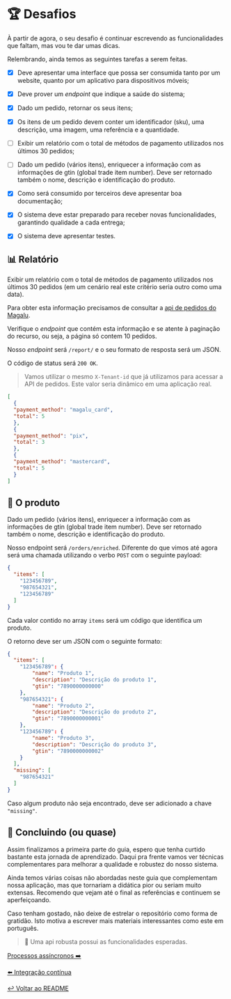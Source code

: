 # 🏆 Desafios

À partir de agora, o seu desafio é continuar escrevendo as funcionalidades que faltam, mas vou te dar umas dicas.

Relembrando, ainda temos as seguintes tarefas a serem feitas.

- [x] Deve apresentar uma interface que possa ser consumida tanto por um website, quanto por um aplicativo para dispositivos móveis;

- [x] Deve prover um _endpoint_ que indique a saúde do sistema;

- [x] Dado um pedido, retornar os seus itens;

- [x] Os itens de um pedido devem conter um identificador (sku), uma descrição, uma imagem, uma referência e a quantidade.

- [ ] Exibir um relatório com o total de métodos de pagamento utilizados nos últimos 30 pedidos;

- [ ] Dado um pedido (vários itens), enriquecer a informação com as informações de gtin (global trade item number). Deve ser retornado também o nome, descrição e identificação do produto.

- [x] Como será consumido por terceiros deve apresentar boa documentação;

- [x] O sistema deve estar preparado para receber novas funcionalidades, garantindo qualidade a cada entrega;

- [x] O sistema deve apresentar testes.

## 📊 Relatório

Exibir um relatório com o total de métodos de pagamento utilizados nos últimos 30 pedidos (em um cenário real este critério seria outro como uma data).

Para obter esta informação precisamos de consultar a [api de pedidos do Magalu](https://n.dev.magalu.com/apis/maestro).

Verifique o _endpoint_ que contém esta informação e se atente à paginação do recurso, ou seja, a página só contem 10 pedidos.

Nosso _endpoint_ será `/report/` e o seu formato de resposta será um JSON.

O código de status será `200 OK`.

> Vamos utilizar o mesmo `X-Tenant-id` que já utilizamos para acessar a API de pedidos. Este valor seria dinâmico em uma aplicação real.

```json
[
  {
  "payment_method": "magalu_card",
  "total": 5
  },
  {
  "payment_method": "pix",
  "total": 3
  },
  {
  "payment_method": "mastercard",
  "total": 5
  }
]
```

## 🎁 O produto

Dado um pedido (vários itens), enriquecer a informação com as informações de gtin (global trade item number). Deve ser retornado também o nome, descrição e identificação do produto.

Nosso endpoint será `/orders/enriched`. Diferente do que vimos até agora será uma chamada utilizando o verbo `POST` com o seguinte payload:

```json
{
  "items": [
    "123456789",
    "987654321",
    "123456789"
  ]
}
```

Cada valor contido no array `items` será um código que identifica um produto.

O retorno deve ser um JSON com o seguinte formato:

```json
{
  "items": [
    "123456789": {
        "name": "Produto 1",
        "description": "Descrição do produto 1",
        "gtin": "7890000000000"
    },
    "987654321": {
        "name": "Produto 2",
        "description": "Descrição do produto 2",
        "gtin": "7890000000001"
    },
    "123456789": {
        "name": "Produto 3",
        "description": "Descrição do produto 3",
        "gtin": "7890000000002"
    }
  ],
  "missing": [
    "987654321"
  ]
}
```
Caso algum produto não seja encontrado, deve ser adicionado a chave `"missing"`. 

## 🏁 Concluindo (ou quase)

Assim finalizamos a primeira parte do guia, espero que tenha curtido bastante esta jornada de aprendizado. Daqui pra frente vamos ver técnicas complementares para melhorar a qualidade e robustez do nosso sistema.

Ainda temos várias coisas não abordadas neste guia que complementam nossa aplicação, mas que tornariam a didática pior ou seriam muito extensas. Recomendo que vejam até o final as referências e continuem se aperfeiçoando.

Caso tenham gostado, não deixe de estrelar o repositório como forma de gratidão. Isto motiva a escrever mais materiais interessantes como este em português.

> 🐂 Uma api robusta possui as funcionalidades esperadas.

[Processos assíncronos ➡️](assincrono.md)

[⬅️ Integração contínua](continua.md)

[↩️ Voltar ao README ](README.md)